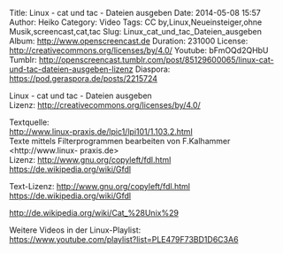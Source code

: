 Title: Linux - cat und tac - Dateien ausgeben
Date: 2014-05-08 15:57
Author: Heiko
Category: Video
Tags: CC by,Linux,Neueinsteiger,ohne Musik,screencast,cat,tac
Slug: Linux_cat_und_tac_Dateien_ausgeben
Album: http://www.openscreencast.de
Duration: 231000
License: http://creativecommons.org/licenses/by/4.0/
Youtube: bFmOQd2QHbU
Tumblr: http://openscreencast.tumblr.com/post/85129600065/linux-cat-und-tac-dateien-ausgeben-lizenz
Diaspora: https://pod.geraspora.de/posts/2215724

Linux - cat und tac - Dateien ausgeben  
Lizenz: <http://creativecommons.org/licenses/by/4.0/>  
  
Textquelle:  
<http://www.linux-praxis.de/lpic1/lpi101/1.103.2.html>  
Texte mittels Filterprogrammen bearbeiten von F.Kalhammer <http://www.linux-
praxis.de>  
Lizenz: <http://www.gnu.org/copyleft/fdl.html>
<https://de.wikipedia.org/wiki/Gfdl>  
  
Text-Lizenz: <http://www.gnu.org/copyleft/fdl.html>
<https://de.wikipedia.org/wiki/Gfdl>  
  
<http://de.wikipedia.org/wiki/Cat_%28Unix%29>  
  
Weitere Videos in der Linux-Playlist:  
<https://www.youtube.com/playlist?list=PLE479F73BD1D6C3A6>  
  

